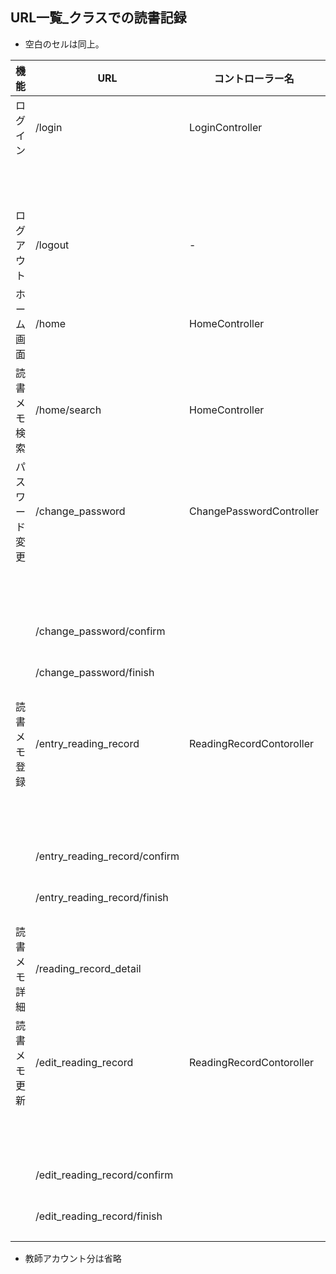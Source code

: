 ## URL一覧_クラスでの読書記録

- 空白のセルは同上。

| 機能 | URL | コントローラー名 | メソッド名 | view | リダイレクト先 | 機能詳細 |
| -------- | ----------------- | -------- | --------- | ----------- | ----------- | ------------------------ |
| ログイン | /login | LoginController | getLogin() | login | - | ログインフォームを表示する | 
| |  |  | - | - | /home | SpringSecurity でログイン処理を行う |
| ログアウト | /logout | - | - | - | /login | SpringSecurity でログアウト処理を行う |
| ホーム画面 | /home | HomeController | getHome() | home | - | ホーム画面を表示する |
| 読書メモ検索 | /home/search | HomeController | getSearch() | home | - | 読書メモを検索する |
| パスワード変更 | /change_password | ChangePasswordController | getChangePassword() | change_password | - | パスワード変更画面を表示する |
| | | | postChangePassword() | - | /change_password/confirm | パスワード変更確認画面を表示する |
| | /change_password/confirm |  | postConfirmChangePassword() | - | /change_password/finish | パスワードを変更する |
| | /change_password/finish |  | getFinishChangePassword() | finish_change_password | - | パスワード変更完了画面を表示する |
| 読書メモ登録 | /entry_reading_record | ReadingRecordContoroller | getEntryReadingRecord() | entry_reading_record | - | 読書メモ登録画面を表示する |
| | | | postEntryReadingRedord() | - | /entry_reading_record/confirm | 読書メモ登録確認画面を表示する |
| | /entry_reading_record/confirm |  | postConfirmEntryReadingRedord() | - | /entry_reading_record/finish | 読書メモを登録する |
| | /entry_reading_record/finish |  | getFinishEntryReadingRedord() | finish_entry_reading_record | - | パスワード変更完了画面を表示する |
| 読書メモ詳細 | /reading_record_detail |  | getReadingRecordDetail() | reading_record_detail | - | 読書メモ詳細画面を表示する |
| 読書メモ更新 | /edit_reading_record | ReadingRecordContoroller | getEditReadingRecord() | edit_reading_record | - | 読書メモ更新画面を表示する |
| | | | postEditReadingRedord() | - | /edit_reading_record/confirm | 読書メモ更新確認画面を表示する |
| | /edit_reading_record/confirm |  | postConfirmEditReadingRedord() | - | /edit_reading_record/finish | 読書メモを更新する |
| | /edit_reading_record/finish |  | getFinishEditReadingRedord() | finish_edit_reading_record | - | 読書メモ更新完了画面を表示する |



- 教師アカウント分は省略
